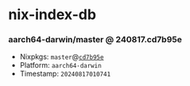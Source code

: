 # nix-index-db
### aarch64-darwin/master @ 240817.cd7b95e
- Nixpkgs: `master`@[`cd7b95e`](https://github.com/NixOS/nixpkgs/commit/cd7b95ee3725af7113bacbce91dd6549cee58ca5)
- Platform: `aarch64-darwin`
- Timestamp: `20240817010741`
